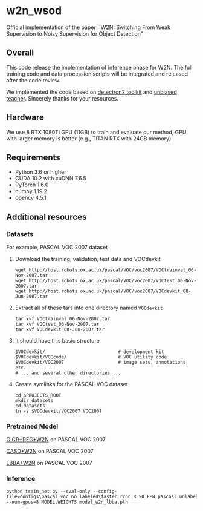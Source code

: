 # w2n_wsod
Official implementation of the paper ``W2N: Switching From Weak Supervision to Noisy Supervision for Object Detection"


## Overall

This code release the implementation of inference phase for W2N.  The full training code and data procession scripts will be integrated and released after the code review.

We implemented the code based on [detectron2 toolkit](https://github.com/facebookresearch/detectron2) and [unbiased teacher](https://github.com/facebookresearch/unbiased-teacher). Sincerely thanks for your resources.

## Hardware

We use 8 RTX 1080Ti GPU (11GB) to train and evaluate our method, GPU with larger memory is better (e.g., TITAN RTX with 24GB memory)

## Requirements

- Python 3.6 or higher
- CUDA 10.2 with cuDNN 7.6.5
- PyTorch 1.6.0
- numpy 1.19.2
- opencv 4.5.1

## Additional resources

### Datasets

For example, PASCAL VOC 2007 dataset

1. Download the training, validation, test data and VOCdevkit

   ```shell
   wget http://host.robots.ox.ac.uk/pascal/VOC/voc2007/VOCtrainval_06-Nov-2007.tar
   wget http://host.robots.ox.ac.uk/pascal/VOC/voc2007/VOCtest_06-Nov-2007.tar
   wget http://host.robots.ox.ac.uk/pascal/VOC/voc2007/VOCdevkit_08-Jun-2007.tar
   ```

2. Extract all of these tars into one directory named `VOCdevkit`

   ```shell
   tar xvf VOCtrainval_06-Nov-2007.tar
   tar xvf VOCtest_06-Nov-2007.tar
   tar xvf VOCdevkit_08-Jun-2007.tar
   ```

3. It should have this basic structure

   ```sheel
   $VOCdevkit/                           # development kit
   $VOCdevkit/VOCcode/                   # VOC utility code
   $VOCdevkit/VOC2007                    # image sets, annotations, etc.
   # ... and several other directories ...
   ```

4. Create symlinks for the PASCAL VOC dataset

   ```shell
   cd $PROJECTS_ROOT
   mkdir datasets
   cd datasets
   ln -s $VOCdevkit/VOC2007 VOC2007
   ```

### Pretrained Model

[OICR+REG+W2N](https://drive.google.com/file/d/1xqIiL1LhQkb45f1gjSoJg0nRzn2ww4sw/view?usp=sharing) on PASCAL VOC 2007

[CASD+W2N](https://drive.google.com/file/d/1my87LC63ZA7JNWZtuUPuzTwHOfU9B8pH/view?usp=sharing) on PASCAL VOC 2007

[LBBA+W2N](https://drive.google.com/file/d/1JJSliE1Oc3jbmWbeAy-VCd0UB2gtdeZZ/view?usp=sharing) on PASCAL VOC 2007



### Inference

```shell
python train_net.py --eval-only --config-file=configs\pascal_voc_no_labeled\faster_rcnn_R_50_FPN_pascasl_unlabeled_reg.yaml --num-gpus=8 MODEL.WEIGHTS model_w2n_lbba.pth
```





